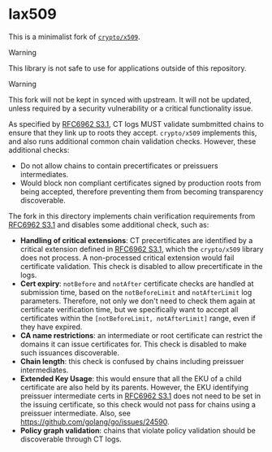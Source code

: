 # lax509

This is a minimalist fork of [`crypto/x509`](https://pkg.go.dev/crypto/x509). 

> [!WARNING]
> This library is not safe to use for applications outside of this repository.

> [!WARNING]
> This fork will not be kept in synced with upstream. It will not be updated, unless required by a security vulnerability or a critical functionality issue.

As specified by [RFC6962 S3.1](https://www.rfc-editor.org/rfc/rfc6962#section-3.1), CT logs MUST validate sumbmitted chains to ensure that they link up to roots they accept. `crypto/x509` implements this, and also runs additional common chain validation checks. However, these additional checks:
 - Do not allow chains to contain precertificates or preissuers intermediates.
 - Would block non compliant certificates signed by production roots from being accepted, therefore preventing them from becoming transparency discoverable.

The fork in this directory implements chain verification requirements from [RFC6962 S3.1](https://www.rfc-editor.org/rfc/rfc6962#section-3.1) and disables some additional check, such as:

  - **Handling of critical extensions**: CT precertificates are identified by a critical extension defined in [RFC6962 S3.1](https://www.rfc-editor.org/rfc/rfc6962#section-3.1), which the `crypto/x509` library does not process. A non-processed critical extension would fail certificate validation. This check is disabled to allow precertificate in the logs.
  - **Cert expiry**: `notBefore` and `notAfter` certificate checks are handled at submission time, based on the `notBeforeLimit` and `notAfterLimit` log parameters. Therefore, not only we don't need to check them again at certificate verification time, but we specifically want to accept all certificates within the `[notBeforeLimit, notAfterLimit]` range, even if they have expired.
  - **CA name restrictions**: an intermediate or root certificate can restrict the domains it can issue certificates for. This check is disabled to make such issuances discoverable.
  - **Chain length**: this check is confused by chains including preissuer intermediates.
  - **Extended Key Usage**: this would ensure that all the EKU of a child certificate are also held by its parents. However, the EKU identifying preissuer intermediate certs in [RFC6962 S3.1](https://www.rfc-editor.org/rfc/rfc6962#section-3.1) does not need to be set in the issuing certificate, so this check would not pass for chains using a preissuer intermediate. Also, see https://github.com/golang/go/issues/24590.
  - **Policy graph validation**: chains that violate policy validation should be discoverable through CT logs.
